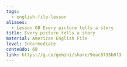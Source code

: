 ```yaml
---
tags:
  - english-file-lesson
aliases:
  - Lesson 6B Every picture tells a story
title: Every picture tells a story
material: American English File
level: Intermediate
conteúdo: 6B
link: https://g.co/gemini/share/9eac8735b0f3
---
```

